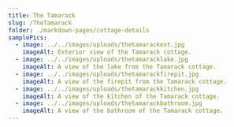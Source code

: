 ```yaml
---
title: The Tamarack
slug: /TheTamarack
folder: ./markdown-pages/cottage-details
samplePics:
  - image: ../../images/uploads/thetamarackext.jpg
    imageAlt: Exterior view of the Tamarack cottage.
  - image: ../../images/uploads/thetamaracklake.jpg
    imageAlt: A view of the lake from the Tamarack cottage.
  - image: ../../images/uploads/thetamarackfirepit.jpg
    imageAlt: A view of the firepit from the Tamarack cottage.
  - image: ../../images/uploads/thetamarackkitchen.jpg
    imageAlt: A view of the kitchen of the Tamarack cottage.
  - image: ../../images/uploads/thetamarackbathroom.jpg
    imageAlt: A view of the bathroom of the Tamarack cottage.
---
```

